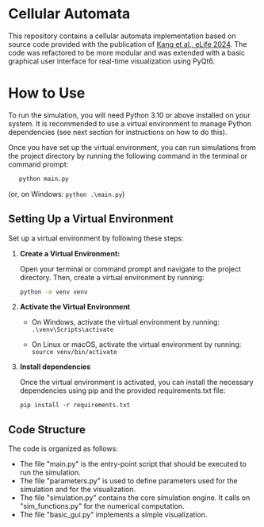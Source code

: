 # Cellular Automata

This repository contains a cellular automata implementation based on source code provided with the publication of [Kang et al., eLife 2024]( https://doi.org/10.7554/eLife.89262.3). 
The code was refactored to be more modular and was extended with a basic graphical user interface for real-time visualization using PyQt6.


# How to Use

To run the simulation, you will need Python 3.10 or above installed on your system. It is recommended to use a virtual environment to manage Python dependencies (see next section for instructions on how to do this).

Once you have set up the virtual environment, you can run simulations from the project directory by running the following command in the terminal or command prompt:
```bash
   python main.py
```
(or, on Windows: ```python .\main.py```)


## Setting Up a Virtual Environment

Set up a virtual environment by following these steps:

1. **Create a Virtual Environment:**

   Open your terminal or command prompt and navigate to the project directory. Then, create a virtual environment by running:

   ```bash
   python -m venv venv
   ```

2. **Activate the Virtual Environment**

    - On Windows, activate the virtual environment by running:
    ```.\venv\Scripts\activate```

    - On Linux or macOS, activate the virtual environment by running:
    ```source venv/bin/activate```

3. **Install dependencies**

    Once the virtual environment is activated, you can install the necessary dependencies using pip and the provided requirements.txt file:

    ```pip install -r requirements.txt```


## Code Structure

The code is organized as follows:

- The file "main.py" is the entry-point script that should be executed to run the simulation.
- The file "parameters.py" is used to define parameters used for the simulation and for the visualization.
- The file "simulation.py" contains the core simulation engine. It calls on "sim_functions.py" for the numerical computation.
- The file "basic_gui.py" implements a simple visualization.